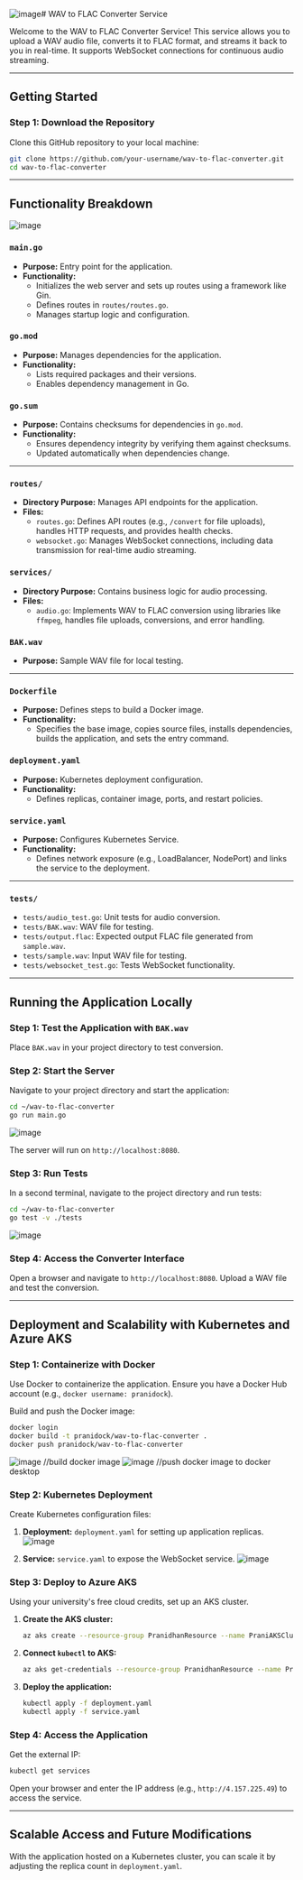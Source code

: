 ![image](https://github.com/user-attachments/assets/19e87d1f-eaf8-45cd-a47c-c285b30265f1)# WAV to FLAC Converter Service

Welcome to the WAV to FLAC Converter Service! This service allows you to upload a WAV audio file, converts it to FLAC format, and streams it back to you in real-time. It supports WebSocket connections for continuous audio streaming.

---

## Getting Started

### Step 1: Download the Repository
Clone this GitHub repository to your local machine:

```bash
git clone https://github.com/your-username/wav-to-flac-converter.git
cd wav-to-flac-converter
```

---

## Functionality Breakdown
![image](https://github.com/user-attachments/assets/6b24cec1-4afe-45c9-8284-6966237e9a55)


### `main.go`
- **Purpose:** Entry point for the application.
- **Functionality:**
  - Initializes the web server and sets up routes using a framework like Gin.
  - Defines routes in `routes/routes.go`.
  - Manages startup logic and configuration.

### `go.mod`
- **Purpose:** Manages dependencies for the application.
- **Functionality:**
  - Lists required packages and their versions.
  - Enables dependency management in Go.

### `go.sum`
- **Purpose:** Contains checksums for dependencies in `go.mod`.
- **Functionality:**
  - Ensures dependency integrity by verifying them against checksums.
  - Updated automatically when dependencies change.

---

### `routes/`
- **Directory Purpose:** Manages API endpoints for the application.
- **Files:**
  - `routes.go`: Defines API routes (e.g., `/convert` for file uploads), handles HTTP requests, and provides health checks.
  - `websocket.go`: Manages WebSocket connections, including data transmission for real-time audio streaming.

### `services/`
- **Directory Purpose:** Contains business logic for audio processing.
- **Files:**
  - `audio.go`: Implements WAV to FLAC conversion using libraries like `ffmpeg`, handles file uploads, conversions, and error handling.

### `BAK.wav`
- **Purpose:** Sample WAV file for local testing.

---

### `Dockerfile`
- **Purpose:** Defines steps to build a Docker image.
- **Functionality:**
  - Specifies the base image, copies source files, installs dependencies, builds the application, and sets the entry command.

### `deployment.yaml`
- **Purpose:** Kubernetes deployment configuration.
- **Functionality:**
  - Defines replicas, container image, ports, and restart policies.

### `service.yaml`
- **Purpose:** Configures Kubernetes Service.
- **Functionality:**
  - Defines network exposure (e.g., LoadBalancer, NodePort) and links the service to the deployment.

---

### `tests/`
- `tests/audio_test.go`: Unit tests for audio conversion.
- `tests/BAK.wav`: WAV file for testing.
- `tests/output.flac`: Expected output FLAC file generated from `sample.wav`.
- `tests/sample.wav`: Input WAV file for testing.
- `tests/websocket_test.go`: Tests WebSocket functionality.

---

## Running the Application Locally

### Step 1: Test the Application with `BAK.wav`
Place `BAK.wav` in your project directory to test conversion.

### Step 2: Start the Server
Navigate to your project directory and start the application:

```bash
cd ~/wav-to-flac-converter
go run main.go
```
![image](https://github.com/user-attachments/assets/513b9f8c-5683-4b37-b91e-006d48d5ca59)


The server will run on `http://localhost:8080`.

### Step 3: Run Tests
In a second terminal, navigate to the project directory and run tests:

```bash
cd ~/wav-to-flac-converter
go test -v ./tests
```
![image](https://github.com/user-attachments/assets/6c86c575-795d-430b-879e-5d9f4970d43a)


### Step 4: Access the Converter Interface
Open a browser and navigate to `http://localhost:8080`. Upload a WAV file and test the conversion.

---

## Deployment and Scalability with Kubernetes and Azure AKS

### Step 1: Containerize with Docker
Use Docker to containerize the application. Ensure you have a Docker Hub account (e.g., `docker username: pranidock`).

Build and push the Docker image:

```bash
docker login
docker build -t pranidock/wav-to-flac-converter .
docker push pranidock/wav-to-flac-converter
```
![image](https://github.com/user-attachments/assets/c9a1bb1d-9f55-4095-8e83-596b1d271f0e) 
//build docker image
![image](https://github.com/user-attachments/assets/5b247050-93c9-412a-b93a-09e62d03ffe6)
//push docker image to docker desktop

### Step 2: Kubernetes Deployment
Create Kubernetes configuration files:

1. **Deployment:** `deployment.yaml` for setting up application replicas.
   ![image](https://github.com/user-attachments/assets/9e3d70cb-8638-4071-9aff-6e3fe56be7f1)

2. **Service:** `service.yaml` to expose the WebSocket service.
   ![image](https://github.com/user-attachments/assets/b49f9b12-29d7-448e-a69b-50a4e486b8b0)


### Step 3: Deploy to Azure AKS
Using your university's free cloud credits, set up an AKS cluster.

1. **Create the AKS cluster:**
   ```bash
   az aks create --resource-group PranidhanResource --name PraniAKSCluster --node-count 1 --enable-addons monitoring --generate-ssh-keys
   ```

2. **Connect `kubectl` to AKS:**
   ```bash
   az aks get-credentials --resource-group PranidhanResource --name PraniAKSCluster
   ```

3. **Deploy the application:**
   ```bash
   kubectl apply -f deployment.yaml
   kubectl apply -f service.yaml
   ```

### Step 4: Access the Application
Get the external IP:

```bash
kubectl get services
```

Open your browser and enter the IP address (e.g., `http://4.157.225.49`) to access the service.

---

## Scalable Access and Future Modifications

With the application hosted on a Kubernetes cluster, you can scale it by adjusting the replica count in `deployment.yaml`.
